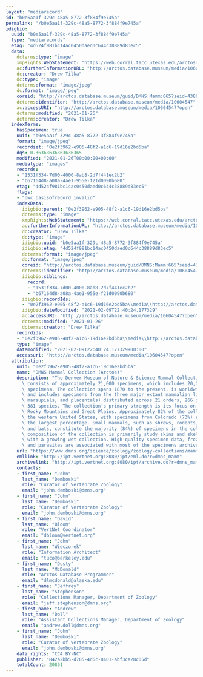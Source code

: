 ```yaml
---
layout: "mediarecord"
id: "b0e5aa1f-329c-48a5-8772-3f884f9e745a"
permalink: "/b0e5aa1f-329c-48a5-8772-3f884f9e745a"
idigbio:
  uuid: "b0e5aa1f-329c-48a5-8772-3f884f9e745a"
  type: "mediarecords"
  etag: "4d524f981bc14ac0450daed0c644c38889d83ec5"
  data:
    dcterms:type: "image"
    xmpRights:WebStatement: "https://web.corral.tacc.utexas.edu/arctos-s3/dtilka/2019-11-12/ZM_Lasiurus_cinereus_C66S33_01_04252019_dorsal.jpg"
    ac:furtherInformationURL: "http://arctos.database.museum/media/10604547"
    dc:creator: "Drew Tilka"
    dc:type: "image"
    dcterms:format: "image/jpeg"
    dc:format: "image/jpeg"
    coreid: "http://arctos.database.museum/guid/DMNS:Mamm:665?seid=438653"
    dcterms:identifier: "http://arctos.database.museum/media/10604547"
    ac:accessURI: "http://arctos.database.museum/media/10604547?open"
    dcterms:modified: "2021-01-26"
    dcterms:creator: "Drew Tilka"
  indexTerms:
    hasSpecimen: true
    uuid: "b0e5aa1f-329c-48a5-8772-3f884f9e745a"
    format: "image/jpeg"
    recordset: "0e2f3962-e905-48f2-a1c6-19d16e2bd5ba"
    dqs: 0.36363636363636365
    modified: "2021-01-26T00:00:00+00:00"
    mediatype: "images"
    records:
    - "1531f334-7d00-4000-8ab8-2d7f441ec2b2"
    - "b67164d8-a08a-4ae1-955e-f21d0090b680"
    etag: "4d524f981bc14ac0450daed0c644c38889d83ec5"
    flags:
    - "dwc_basisofrecord_invalid"
    indexData:
      idigbio:parent: "0e2f3962-e905-48f2-a1c6-19d16e2bd5ba"
      dcterms:type: "image"
      xmpRights:WebStatement: "https://web.corral.tacc.utexas.edu/arctos-s3/dtilka/2019-11-12/ZM_Lasiurus_cinereus_C66S33_01_04252019_dorsal.jpg"
      ac:furtherInformationURL: "http://arctos.database.museum/media/10604547"
      dc:creator: "Drew Tilka"
      dc:type: "image"
      idigbio:uuid: "b0e5aa1f-329c-48a5-8772-3f884f9e745a"
      idigbio:etag: "4d524f981bc14ac0450daed0c644c38889d83ec5"
      dcterms:format: "image/jpeg"
      dc:format: "image/jpeg"
      coreid: "http://arctos.database.museum/guid/DMNS:Mamm:665?seid=438653"
      dcterms:identifier: "http://arctos.database.museum/media/10604547"
      idigbio:siblings:
        record:
        - "1531f334-7d00-4000-8ab8-2d7f441ec2b2"
        - "b67164d8-a08a-4ae1-955e-f21d0090b680"
      idigbio:recordIds:
      - "0e2f3962-e905-48f2-a1c6-19d16e2bd5ba\\media\\http://arctos.database.museum/media/10604547"
      idigbio:dateModified: "2021-02-09T22:40:24.177329"
      ac:accessURI: "http://arctos.database.museum/media/10604547?open"
      dcterms:modified: "2021-01-26"
      dcterms:creator: "Drew Tilka"
    recordids:
    - "0e2f3962-e905-48f2-a1c6-19d16e2bd5ba\\media\\http://arctos.database.museum/media/10604547"
    type: "image"
    datemodified: "2021-02-09T22:40:24.177329+00:00"
    accessuri: "http://arctos.database.museum/media/10604547?open"
  attribution:
    uuid: "0e2f3962-e905-48f2-a1c6-19d16e2bd5ba"
    name: "DMNS Mammal Collection (Arctos)"
    description: "The Denver Museum of Nature & Science Mammal Collection currently\
      \ consists of approximately 21,000 specimens, which includes 20,000+ cataloged\
      \ specimens. The collection spans 1870 to the present, is worldwide in coverage,\
      \ and includes specimens from the three major extant mammalian lineages (monotremes,\
      \ marsupials, and placentals) distributed across 21 orders, 266 genera, and\
      \ 381 species. The collection’s primary strength is its focus on the southern\
      \ Rocky Mountains and Great Plains. Approximately 82% of the collection is from\
      \ the western United States, with specimens from Colorado (73%) representing\
      \ the largest percentage. Small mammals, such as shrews, rodents, lagomorphs,\
      \ and bats, constitute the majority (84%) of specimens in the collection. The\
      \ composition of the collection is primarily study skins and skeletal material,\
      \ with a growing wet collection. High-quality specimen data, frozen tissues,\
      \ and parasites are associated with most of the specimens archived since 2006."
    url: "https://www.dmns.org/science/zoology/zoology-collections/mammals/"
    emllink: "http://ipt.vertnet.org:8080/ipt/eml.do?r=dmns_mamm"
    archivelink: "http://ipt.vertnet.org:8080/ipt/archive.do?r=dmns_mamm"
    contacts:
    - first_name: "John"
      last_name: "Demboski"
      role: "Curator of Vertebrate Zoology"
      email: "john.demboski@dmns.org"
    - first_name: "John"
      last_name: "Demboski"
      role: "Curator of Vertebrate Zoology"
      email: "john.demboski@dmns.org"
    - first_name: "David"
      last_name: "Bloom"
      role: "VertNet Coordinator"
      email: "dbloom@vertnet.org"
    - first_name: "John"
      last_name: "Wieczorek"
      role: "Information Architect"
      email: "tuco@berkeley.edu"
    - first_name: "Dusty"
      last_name: "McDonald"
      role: "Arctos Database Programmer"
      email: "dlmcdonald@alaska.edu"
    - first_name: "Jeffrey"
      last_name: "Stephenson"
      role: "Collections Manager, Department of Zoology"
      email: "jeff.stephenson@dmns.org"
    - first_name: "Andrew"
      last_name: "Doll"
      role: "Assistant Collections Manager, Department of Zoology"
      email: "andrew.doll@dmns.org"
    - first_name: "John"
      last_name: "Demboski"
      role: "Curator of Vertebrate Zoology"
      email: "john.demboski@dmns.org"
    data_rights: "CC4 BY-NC"
    publisher: "842a2bb5-d705-4d6c-8401-abf3ca28c05d"
    totalCount: 20861
---
```

